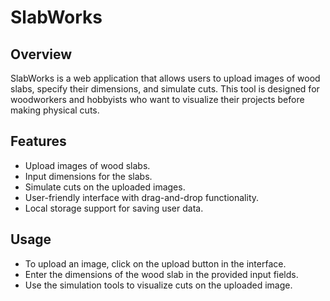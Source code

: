 # SlabWorks

## Overview
SlabWorks is a web application that allows users to upload images of wood slabs, specify their dimensions, and simulate cuts. This tool is designed for woodworkers and hobbyists who want to visualize their projects before making physical cuts.

## Features
- Upload images of wood slabs.
- Input dimensions for the slabs.
- Simulate cuts on the uploaded images.
- User-friendly interface with drag-and-drop functionality.
- Local storage support for saving user data.

## Usage
- To upload an image, click on the upload button in the interface.
- Enter the dimensions of the wood slab in the provided input fields.
- Use the simulation tools to visualize cuts on the uploaded image.
